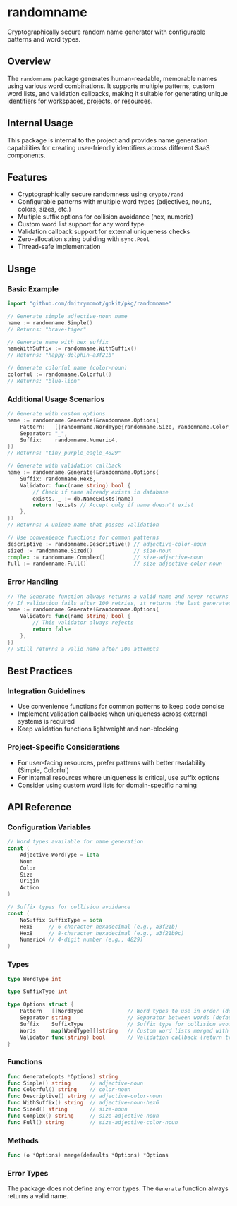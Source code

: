 # randomname

Cryptographically secure random name generator with configurable patterns and word types.

## Overview

The `randomname` package generates human-readable, memorable names using various word combinations. It supports multiple patterns, custom word lists, and validation callbacks, making it suitable for generating unique identifiers for workspaces, projects, or resources.

## Internal Usage

This package is internal to the project and provides name generation capabilities for creating user-friendly identifiers across different SaaS components.

## Features

- Cryptographically secure randomness using `crypto/rand`
- Configurable patterns with multiple word types (adjectives, nouns, colors, sizes, etc.)
- Multiple suffix options for collision avoidance (hex, numeric)
- Custom word list support for any word type
- Validation callback support for external uniqueness checks
- Zero-allocation string building with `sync.Pool`
- Thread-safe implementation

## Usage

### Basic Example

```go
import "github.com/dmitrymomot/gokit/pkg/randomname"

// Generate simple adjective-noun name
name := randomname.Simple()
// Returns: "brave-tiger"

// Generate name with hex suffix
nameWithSuffix := randomname.WithSuffix()
// Returns: "happy-dolphin-a3f21b"

// Generate colorful name (color-noun)
colorful := randomname.Colorful()
// Returns: "blue-lion"
```

### Additional Usage Scenarios

```go
// Generate with custom options
name := randomname.Generate(&randomname.Options{
    Pattern:   []randomname.WordType{randomname.Size, randomname.Color, randomname.Noun},
    Separator: "_",
    Suffix:    randomname.Numeric4,
})
// Returns: "tiny_purple_eagle_4829"

// Generate with validation callback
name := randomname.Generate(&randomname.Options{
    Suffix: randomname.Hex6,
    Validator: func(name string) bool {
        // Check if name already exists in database
        exists, _ := db.NameExists(name)
        return !exists // Accept only if name doesn't exist
    },
})
// Returns: A unique name that passes validation

// Use convenience functions for common patterns
descriptive := randomname.Descriptive() // adjective-color-noun
sized := randomname.Sized()             // size-noun
complex := randomname.Complex()         // size-adjective-noun
full := randomname.Full()               // size-adjective-color-noun
```

### Error Handling

```go
// The Generate function always returns a valid name and never returns an error
// If validation fails after 100 retries, it returns the last generated name
name := randomname.Generate(&randomname.Options{
    Validator: func(name string) bool {
        // This validator always rejects
        return false
    },
})
// Still returns a valid name after 100 attempts
```

## Best Practices

### Integration Guidelines

- Use convenience functions for common patterns to keep code concise
- Implement validation callbacks when uniqueness across external systems is required
- Keep validation functions lightweight and non-blocking

### Project-Specific Considerations

- For user-facing resources, prefer patterns with better readability (Simple, Colorful)
- For internal resources where uniqueness is critical, use suffix options
- Consider using custom word lists for domain-specific naming

## API Reference

### Configuration Variables

```go
// Word types available for name generation
const (
    Adjective WordType = iota
    Noun
    Color
    Size
    Origin
    Action
)

// Suffix types for collision avoidance
const (
    NoSuffix SuffixType = iota
    Hex6     // 6-character hexadecimal (e.g., a3f21b)
    Hex8     // 8-character hexadecimal (e.g., a3f21b9c)
    Numeric4 // 4-digit number (e.g., 4829)
)
```

### Types

```go
type WordType int

type SuffixType int

type Options struct {
    Pattern   []WordType              // Word types to use in order (default: [Adjective, Noun])
    Separator string                  // Separator between words (default: "-")
    Suffix    SuffixType              // Suffix type for collision avoidance (default: NoSuffix)
    Words     map[WordType][]string   // Custom word lists merged with defaults
    Validator func(string) bool       // Validation callback (return true to accept)
}
```

### Functions

```go
func Generate(opts *Options) string
func Simple() string      // adjective-noun
func Colorful() string    // color-noun
func Descriptive() string // adjective-color-noun
func WithSuffix() string  // adjective-noun-hex6
func Sized() string       // size-noun
func Complex() string     // size-adjective-noun
func Full() string        // size-adjective-color-noun
```

### Methods

```go
func (o *Options) merge(defaults *Options) *Options
```

### Error Types

The package does not define any error types. The `Generate` function always returns a valid name.
